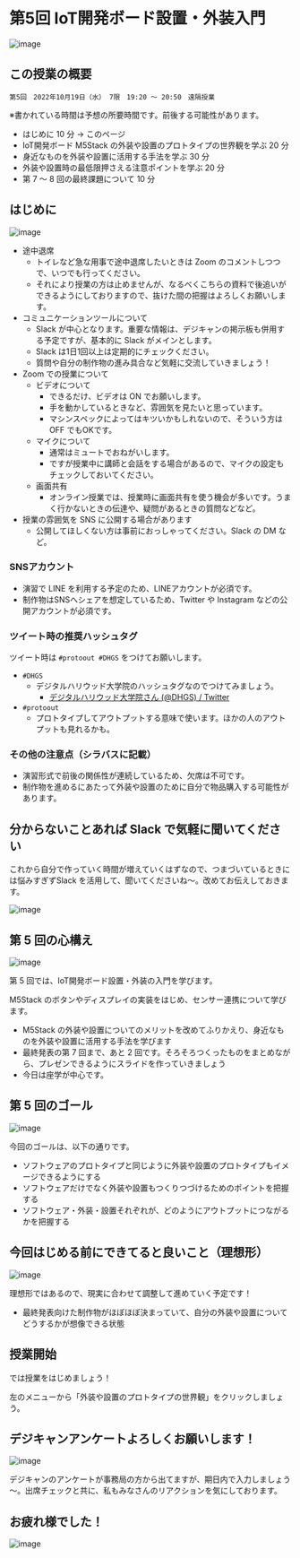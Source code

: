 # 第5回 IoT開発ボード設置・外装入門

![image](https://i.gyazo.com/ee01b5f25d0bed14e38b6ad0f4828a7d.png)

## この授業の概要

```
第5回　2022年10月19日（水） 7限　19:20 ～ 20:50　遠隔授業
```

※書かれている時間は予想の所要時間です。前後する可能性があります。

- はじめに 10 分 → このページ
- IoT開発ボード M5Stack の外装や設置のプロトタイプの世界観を学ぶ 20 分
- 身近なものを外装や設置に活用する手法を学ぶ 30 分
- 外装や設置時の最低限押さえる注意ポイントを学ぶ 20 分
- 第 7 ～ 8 回の最終課題について 10 分

## はじめに

![image](https://i.gyazo.com/cb9b9c279ea25ef482912ec9db7ff276.png)

- 途中退席
  - トイレなど急な用事で途中退席したいときは Zoom のコメントしつつで、いつでも行ってください。
  - それにより授業の方は止めませんが、なるべくこちらの資料で後追いができるようにしておりますので、抜けた間の把握はよろしくお願いします。
- コミュニケーションツールについて
  - Slack が中心となります。重要な情報は、デジキャンの掲示板も併用する予定ですが、基本的に Slack がメインとします。
  - Slack は1日1回以上は定期的にチェックください。
  - 質問や自分の制作物の進み具合など気軽に交流していきましょう！
- Zoom での授業について
  - ビデオについて
    - できるだけ、ビデオは ON でお願いします。
    - 手を動かしているときなど、雰囲気を見たいと思っています。
    - マシンスペックによってはキツいかもしれないので、そういう方は OFF でもOKです。
  - マイクについて
    - 通常はミュートでおねがいします。
    - ですが授業中に講師と会話をする場合があるので、マイクの設定もチェックしておいてください。
  - 画面共有
    - オンライン授業では、授業時に画面共有を使う機会が多いです。うまく行かないときの伝達や、疑問があるときの質問などなど。
- 授業の雰囲気を SNS に公開する場合があります
  - 公開してほしくない方は事前におっしゃってください。Slack の DM など。

### SNSアカウント

- 演習で LINE を利用する予定のため、LINEアカウントが必須です。
- 制作物はSNSへシェアを想定しているため、Twitter や Instagram などの公開アカウントが必須です。

### ツイート時の推奨ハッシュタグ

ツイート時は `#protoout #DHGS` をつけてお願いします。

- `#DHGS`
  - デジタルハリウッド大学院のハッシュタグなのでつけてみましょう。
    - [デジタルハリウッド大学院さん \(@DHGS\) / Twitter](https://twitter.com/dhgs)
- `#protoout`
  - プロトタイプしてアウトプットする意味で使います。ほかの人のアウトプットも見れるかも。

### その他の注意点（シラバスに記載）

- 演習形式で前後の関係性が連続しているため、欠席は不可です。
- 制作物を進めるにあたって外装や設置のために自分で物品購入する可能性があります。

## 分からないことあれば Slack で気軽に聞いてください

これから自分で作っていく時間が増えていくはずなので、つまづいているときには悩みすぎずSlack を活用して、聞いてくださいね～。改めてお伝えしておきます。

![image](https://i.gyazo.com/82ad117f19690778bd79c3df6bdaccfd.png)

## 第 5 回の心構え

![image](https://i.gyazo.com/2cb6bb2065f94760eb847eb5a9c5de21.png)

第 5 回では、IoT開発ボード設置・外装の入門を学びます。

M5Stack のボタンやディスプレイの実装をはじめ、センサー連携について学びます。

- M5Stack の外装や設置についてのメリットを改めてふりかえり、身近なものを外装や設置に活用する手法を学びます
- 最終発表の第 7 回まで、あと 2 回です。そろそろつくったものをまとめながら、プレゼンできるようにスライドを作っていきましょう
- 今日は座学が中心です。

## 第 5 回のゴール

![image](https://i.gyazo.com/37ccdda7457e2a55fe177b4fc8973767.png)

今回のゴールは、以下の通りです。

- ソフトウェアのプロトタイプと同じように外装や設置のプロトタイプもイメージできるようにする
- ソフトウェアだけでなく外装や設置もつくりつづけるためのポイントを把握する
- ソフトウェア・外装・設置それぞれが、どのようにアウトプットにつながるかを把握する

## 今回はじめる前にできてると良いこと（理想形）

![image](https://i.gyazo.com/2426191c63343eb3f98402e2d3e238b1.png)

理想形ではあるので、現実に合わせて調整して進めていく予定です！

- 最終発表向けた制作物がほぼほぼ決まっていて、自分の外装や設置についてどうするかが想像できる状態

## 授業開始

では授業をはじめましょう！

左のメニューから「外装や設置のプロトタイプの世界観」をクリックしましょう。

## デジキャンアンケートよろしくお願いします！

![image](https://i.gyazo.com/ae63e038ccb92474433c508557f40fda.png)

デジキャンのアンケートが事務局の方から出てますが、期日内で入力しましょう～。出席チェックと共に、私もみなさんのリアクションを気にしております。

## お疲れ様でした！

![image](https://i.gyazo.com/8c25c983712563658decb7babb379011.png)

